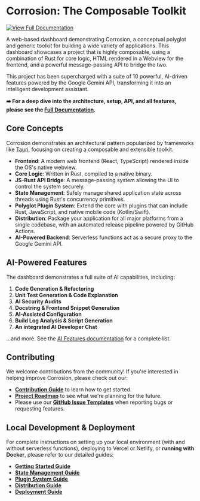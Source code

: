 # Corrosion: The Composable Toolkit

[![View Full Documentation](https://img.shields.io/badge/Full%20Documentation-View%20Now-58A6FF?style=for-the-badge)](./docs/index.md)

A web-based dashboard demonstrating Corrosion, a conceptual polyglot and generic toolkit for building a wide variety of applications. This dashboard showcases a project that is highly composable, using a combination of Rust for core logic, HTML rendered in a Webview for the frontend, and a powerful message-passing API to bridge the two.

This project has been supercharged with a suite of 10 powerful, AI-driven features powered by the Google Gemini API, transforming it into an intelligent development assistant.

**➡️ For a deep dive into the architecture, setup, API, and all features, please see the [Full Documentation](./docs/index.md).**

## Core Concepts

Corrosion demonstrates an architectural pattern popularized by frameworks like [Tauri](https://tauri.app/), focusing on creating a composable and extensible toolkit.

-   **Frontend**: A modern web frontend (React, TypeScript) rendered inside the OS's native webview.
-   **Core Logic**: Written in Rust, compiled to a native binary.
-   **JS-Rust API Bridge**: A message-passing system allowing the UI to control the system securely.
-   **State Management**: Safely manage shared application state across threads using Rust's concurrency primitives.
-   **Polyglot Plugin System**: Extend the core with plugins that can include Rust, JavaScript, and native mobile code (Kotlin/Swift).
-   **Distribution**: Package your application for all major platforms from a single codebase, with an automated release pipeline powered by GitHub Actions.
-   **AI-Powered Backend**: Serverless functions act as a secure proxy to the Google Gemini API.

## AI-Powered Features

The dashboard demonstrates a full suite of AI capabilities, including:

1.  **Code Generation & Refactoring**
2.  **Unit Test Generation & Code Explanation**
3.  **AI Security Audits**
4.  **Docstring & Frontend Snippet Generation**
5.  **AI-Assisted Configuration**
6.  **Build Log Analysis & Script Generation**
7.  **An integrated AI Developer Chat**

...and more. See the [AI Features documentation](./docs/ai-features.md) for a complete list.

## Contributing

We welcome contributions from the community! If you're interested in helping improve Corrosion, please check out our:

-   **[Contribution Guide](./docs/contributing.md)** to learn how to get started.
-   **[Project Roadmap](./docs/roadmap.md)** to see what we're planning for the future.
-   Please use our **[GitHub Issue Templates](.github/ISSUE_TEMPLATE)** when reporting bugs or requesting features.

## Local Development & Deployment

For complete instructions on setting up your local environment (with and without serverless functions), deploying to Vercel or Netlify, or **running with Docker**, please refer to our detailed guides:

-   **[Getting Started Guide](./docs/getting-started.md)**
-   **[State Management Guide](./docs/state-management.md)**
-   **[Plugin System Guide](./docs/plugins.md)**
-   **[Distribution Guide](./docs/distribution.md)**
-   **[Deployment Guide](./docs/deployment.md)**